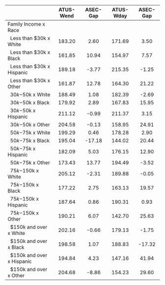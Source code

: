 
|                      |    ATUS-Wend |     ASEC-Gap |    ATUS-Wday |     ASEC-Gap |
| -------------------- | :----------: | :----------: | :----------: | :----------: |
| Family Income x Race |              |              |              |              |
| &nbsp;&nbsp;Less than $30k x White |       183.20 |         2.60 |       171.69 |         3.50 |
| &nbsp;&nbsp;Less than $30k x Black |       161.85 |        10.94 |       154.97 |         7.57 |
| &nbsp;&nbsp;Less than $30k x Hispanic |       189.18 |        -3.77 |       215.35 |        -1.25 |
| &nbsp;&nbsp;Less than $30k x Other |       161.87 |        12.78 |       164.30 |        21.22 |
| &nbsp;&nbsp;$30k-$50k x White |       188.49 |         1.08 |       182.39 |        -2.69 |
| &nbsp;&nbsp;$30k-$50k x Black |       179.92 |         2.89 |       167.83 |        15.95 |
| &nbsp;&nbsp;$30k-$50k x Hispanic |       211.12 |        -0.99 |       211.37 |         3.15 |
| &nbsp;&nbsp;$30k-$50k x Other |       204.58 |        -0.13 |       158.95 |        24.91 |
| &nbsp;&nbsp;$50k-$75k x White |       199.29 |         0.46 |       178.28 |         2.90 |
| &nbsp;&nbsp;$50k-$75k x Black |       195.04 |       -17.18 |       144.02 |        20.44 |
| &nbsp;&nbsp;$50k-$75k x Hispanic |       182.09 |         5.03 |       176.15 |        12.90 |
| &nbsp;&nbsp;$50k-$75k x Other |       173.43 |        13.77 |       194.49 |        -3.52 |
| &nbsp;&nbsp;$75k-$150k x White |       205.12 |        -2.31 |       189.88 |        -0.05 |
| &nbsp;&nbsp;$75k-$150k x Black |       177.22 |         2.75 |       163.13 |        19.57 |
| &nbsp;&nbsp;$75k-$150k x Hispanic |       187.64 |         0.86 |       190.31 |         0.93 |
| &nbsp;&nbsp;$75k-$150k x Other |       190.21 |         6.07 |       142.70 |        25.63 |
| &nbsp;&nbsp;$150k and over x White |       202.16 |        -0.66 |       179.13 |        -1.75 |
| &nbsp;&nbsp;$150k and over x Black |       198.58 |         1.07 |       188.83 |       -17.32 |
| &nbsp;&nbsp;$150k and over x Hispanic |       194.84 |         4.23 |       147.16 |        41.94 |
| &nbsp;&nbsp;$150k and over x Other |       204.68 |        -8.86 |       154.23 |        29.60 |

